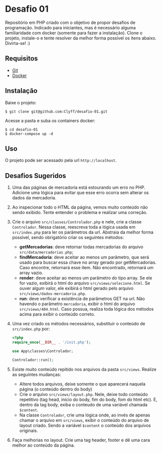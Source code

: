 # Desafio 01

Repositório em PHP criado com o objetivo de propor desafios de programação. Indicado para iniciantes, mas é necessário alguma familiaridade com docker (somente para fazer a instalação). Clone o projeto, instale-o e tente resolver da melhor forma possível os itens abaixo. Divirta-se! :)

## Requisitos

- [Git](https://git-scm.com/download)
- [Docker](https://www.docker.com/)

## Instalação

Baixe o projeto:

```shell
$ git clone git@github.com:Clyff/desafio-01.git
```

Acesse a pasta e suba os containers docker:

```shell
$ cd desafio-01
$ docker-compose up -d
```

## Uso

O projeto pode ser acessado pela url `http://localhost`.

## Desafios Sugeridos

1. Uma das páginas de mercadoria está estourando um erro no PHP. Adicione uma lógica para evitar que esse erro ocorra sem alterar os dados da mercadoria.
1. Ao inspecionar todo o HTML da página, vemos muito conteúdo não sendo exibido. Tente entender o problema e realizar uma correção.
1. Crie o arquivo `src/classes/Controlador.php` e nele, crie a classe `Controlador`. Nessa classe, reescreva toda a lógica usada em `src/index.php` para ler os parâmetros da url. Abstraia da melhor forma possível, sendo obrigatório criar os seguintes métodos:
   - **getMercadorias**: deve retornar todas mercadorias do arquivo `src/data/mercadorias.php`;
   - **findMercadoria**: deve aceitar ao menos um parâmetro, que será usado para buscar essa chave no array gerado por getMercadorias. Caso encontre, retornará esse item. Não encontrado, retornará um array vazio.
   - **render**: deve aceitar ao menos um parâmetro do tipo array. Se ele for vazio, exibirá o html do arquivo `src/views/selecione.html`. Se ouver algum valor, ele exibirá o html gerado pelo arquivo `src/views/dados-mercadoria.php`.
   - **run**: deve verificar a existência de parâmetros GET na url. Não havendo o parâmetro `mercadoria`, exibir o html do arquivo `src/views/404.html`. Caso possua, realiza toda lógica dos métodos acima para exibir o conteúdo correto.
1. Uma vez criado os métodos necessários, substituir o conteúdo de `src/index.php` por:

   ```php
   <?php
   require_once(__DIR__ . '/init.php');

   use App\classes\Controlador;

   Controlador::run();
   ```

1. Existe muito conteúdo repitido nos arquivos da pasta `src/views`. Realize as seguintes mudanças:
   - Altere todos arquivos, deixe somente o que aparecerá naquela página (o conteúdo dentro do body)
   - Crie o arquivo `src/views/layout.php`. Nele, deixe todo conteúdo repetitivo (tag head, início do body, fim do body, fom do html etc). E, dentro da tag body, exiba o conteudo de uma variável chamada `$content`.
   - Na classe `Controlador`, crie uma lógica onde, ao invés de apenas chamar o arquivo em `src/views`, exibir o conteúdo do arquivo de layout criado. Sendo a variável `$content` o conteúdo dos arquivos originais.
1. Faça melhorias no layout. Crie uma tag header, footer e dê uma cara melhor ao conteúdo da página.
